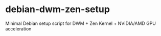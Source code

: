 # debian-dwm-zen-setup
Minimal Debian setup script for DWM + Zen Kernel + NVIDIA/AMD GPU acceleration
